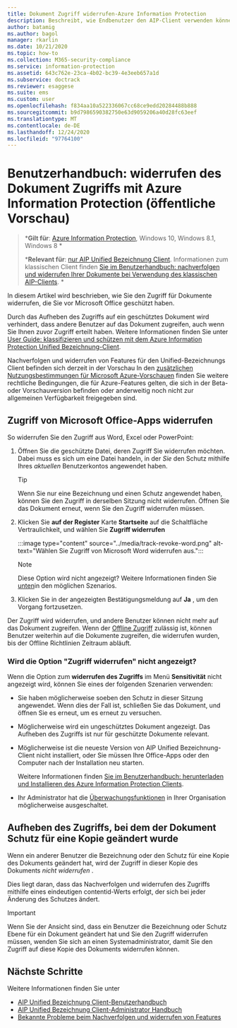 ```yaml
---
title: Dokument Zugriff widerrufen-Azure Information Protection
description: Beschreibt, wie Endbenutzer den AIP-Client verwenden können, um den Dokument Zugriff für Dokumente aufzuheben, die Sie geschützt haben.
author: batamig
ms.author: bagol
manager: rkarlin
ms.date: 10/21/2020
ms.topic: how-to
ms.collection: M365-security-compliance
ms.service: information-protection
ms.assetid: 643c762e-23ca-4b02-bc39-4e3eeb657a1d
ms.subservice: doctrack
ms.reviewer: esaggese
ms.suite: ems
ms.custom: user
ms.openlocfilehash: f834aa10a522336067cc68ce9edd20284488b888
ms.sourcegitcommit: b9d7986590382750e63d9059206a40d28fc63eef
ms.translationtype: MT
ms.contentlocale: de-DE
ms.lasthandoff: 12/24/2020
ms.locfileid: "97764100"
---
```

# <a name="user-guide-revoke-document-access-with-azure-information-protection-public-preview"></a>Benutzerhandbuch: widerrufen des Dokument Zugriffs mit Azure Information Protection (öffentliche Vorschau)

>***Gilt für**: [Azure Information Protection](https://azure.microsoft.com/pricing/details/information-protection), Windows 10, Windows 8.1, Windows 8 *
>
>***Relevant für**: [nur AIP Unified Bezeichnung Client](../faqs.md#whats-the-difference-between-the-azure-information-protection-classic-and-unified-labeling-clients). Informationen zum klassischen Client finden [Sie im Benutzerhandbuch: nachverfolgen und widerrufen Ihrer Dokumente bei Verwendung des klassischen AIP-Clients](client-track-revoke.md). *

In diesem Artikel wird beschrieben, wie Sie den Zugriff für Dokumente widerrufen, die Sie vor Microsoft Office geschützt haben.

Durch das Aufheben des Zugriffs auf ein geschütztes Dokument wird verhindert, dass andere Benutzer auf das Dokument zugreifen, auch wenn Sie Ihnen zuvor Zugriff erteilt haben. Weitere Informationen finden Sie unter [User Guide: klassifizieren und schützen mit dem Azure Information Protection Unified Bezeichnung-Client](clientv2-classify-protect.md).

Nachverfolgen und widerrufen von Features für den Unified-Bezeichnungs Client befinden sich derzeit in der Vorschau In den [zusätzlichen Nutzungsbestimmungen für Microsoft Azure-Vorschauen](https://azure.microsoft.com/support/legal/preview-supplemental-terms/) finden Sie weitere rechtliche Bedingungen, die für Azure-Features gelten, die sich in der Beta- oder Vorschauversion befinden oder anderweitig noch nicht zur allgemeinen Verfügbarkeit freigegeben sind. 

## <a name="revoke-access-from-microsoft-office-apps"></a>Zugriff von Microsoft Office-Apps widerrufen

So widerrufen Sie den Zugriff aus Word, Excel oder PowerPoint:

1. Öffnen Sie die geschützte Datei, deren Zugriff Sie widerrufen möchten. Dabei muss es sich um eine Datei handeln, in der *Sie* den Schutz mithilfe Ihres *aktuellen* Benutzerkontos angewendet haben.

    > [!TIP]
    > Wenn Sie nur eine Bezeichnung und einen Schutz angewendet haben, können Sie den Zugriff in derselben Sitzung nicht widerrufen. Öffnen Sie das Dokument erneut, wenn Sie den Zugriff widerrufen müssen.

1. Klicken Sie **auf der Register** Karte **Startseite** auf die Schaltfläche Vertraulichkeit, und wählen Sie **Zugriff widerrufen**

    :::image type="content" source="../media/track-revoke-word.png" alt-text="Wählen Sie Zugriff von Microsoft Word widerrufen aus.":::

    > [!NOTE]
    > Diese Option wird nicht angezeigt? Weitere Informationen finden Sie [unten](#dont-see-the-revoke-access-option)in den möglichen Szenarios.
    >
 
1. Klicken Sie in der angezeigten Bestätigungsmeldung auf **Ja** , um den Vorgang fortzusetzen.

Der Zugriff wird widerrufen, und andere Benutzer können nicht mehr auf das Dokument zugreifen. Wenn der [Offline Zugriff](/microsoft-365/compliance/encryption-sensitivity-labels#assign-permissions-now) zulässig ist, können Benutzer weiterhin auf die Dokumente zugreifen, die widerrufen wurden, bis der Offline Richtlinien Zeitraum abläuft. 

### <a name="dont-see-the-revoke-access-option"></a>Wird die Option "Zugriff widerrufen" nicht angezeigt?

Wenn die Option zum **widerrufen des Zugriffs** im Menü **Sensitivität** nicht angezeigt wird, können Sie eines der folgenden Szenarien verwenden:

- Sie haben möglicherweise soeben den Schutz in dieser Sitzung angewendet. Wenn dies der Fall ist, schließen Sie das Dokument, und öffnen Sie es erneut, um es erneut zu versuchen.

- Möglicherweise wird ein ungeschütztes Dokument angezeigt. Das Aufheben des Zugriffs ist nur für geschützte Dokumente relevant.

- Möglicherweise ist die neueste Version von AIP Unified Bezeichnung-Client nicht installiert, oder Sie müssen Ihre Office-Apps oder den Computer nach der Installation neu starten. 

    Weitere Informationen finden [Sie im Benutzerhandbuch: herunterladen und Installieren des Azure Information Protection Clients](install-client-app.md).

- Ihr Administrator hat die [Überwachungsfunktionen](track-and-revoke-admin.md#turn-off-track-and-revoke-features-for-your-tenant) in Ihrer Organisation möglicherweise ausgeschaltet.

## <a name="revoking-access-where-the-document-protection-has-been-changed-on-a-copy"></a>Aufheben des Zugriffs, bei dem der Dokument Schutz für eine Kopie geändert wurde

Wenn ein anderer Benutzer die Bezeichnung oder den Schutz für eine Kopie des Dokuments geändert hat, wird der Zugriff in dieser Kopie des Dokuments *nicht widerrufen* . 

Dies liegt daran, dass das Nachverfolgen und widerrufen des Zugriffs mithilfe eines eindeutigen contentid-Werts erfolgt, der sich bei jeder Änderung des Schutzes ändert.

> [!IMPORTANT]
> Wenn Sie der Ansicht sind, dass ein Benutzer die Bezeichnung oder Schutz Ebene für ein Dokument geändert hat und Sie den Zugriff widerrufen müssen, wenden Sie sich an einen Systemadministrator, damit Sie den Zugriff auf diese Kopie des Dokuments widerrufen können.
> 
## <a name="next-steps"></a>Nächste Schritte

Weitere Informationen finden Sie unter

- [AIP Unified Bezeichnung Client-Benutzerhandbuch](clientv2-user-guide.md)
- [AIP Unified Bezeichnung Client-Administrator Handbuch](clientv2-admin-guide.md)
- [Bekannte Probleme beim Nachverfolgen und widerrufen von Features](../known-issues.md#known-issues-for-track-and-revoke-features-public-preview)
